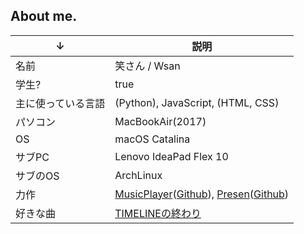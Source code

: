 ## About me.
| ↓| 説明 |
| - | - |
| 名前 | 笑さん / Wsan |
| 学生? | true |
| 主に使っている言語 | (Python), JavaScript, (HTML, CSS) |
| パソコン | MacBookAir(2017) |
| OS | macOS Catalina |
| サブPC | Lenovo IdeaPad Flex 10 |
| サブのOS | ArchLinux |
| 力作 | [MusicPlayer](https://wswsans.github.io/music-player)([Github](https://github.com/wswsans/music-player)), [Presen](https://wswsans.github.io/presen)([Github](https://github.com/wswsans/presen)) |
| 好きな曲 | [TIMELINEの終わり](https://youtu.be/vJuPXmDQhUM) |

<!--
### Hi there 👋
**wswsans/wswsans** is a ✨ _special_ ✨ repository because its `README.md` (this file) appears on your GitHub profile.

Here are some ideas to get you started:

- 🔭 I’m currently working on ...
- 🌱 I’m currently learning ...
- 👯 I’m looking to collaborate on ...
- 🤔 I’m looking for help with ...
- 💬 Ask me about ...
- 📫 How to reach me: ...
- 😄 Pronouns: ...
- ⚡ Fun fact: ...
-->

